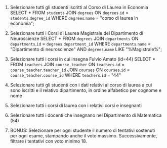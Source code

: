 1. Selezionare tutti gli studenti iscritti al Corso di Laurea in Economia
SELECT *
FROM `students`
JOIN `degrees`
ON `degrees`.`id` = `students`.`degree_id`
WHERE `degrees`.`name` = "corso di laurea in economia";

2. Selezionare tutti i Corsi di Laurea Magistrale del Dipartimento di Neuroscienze
SELECT *
FROM `degrees`
JOIN `departments`
ON `departments`.`id` = `degrees`.`department_id`
WHERE `departments`.`name` = "Dipartimento di neuroscienze"
AND `degrees`.`name` LIKE "%Magistrale%";

3. Selezionare tutti i corsi in cui insegna Fulvio Amato (id=44)
SELECT *
FROM `teachers`
JOIN `course_teacher`
ON `teachers`.`id` = `course_teacher`.`teacher_id`
JOIN `courses`
ON `courses`.`id` = `course_teacher`.`course_id`
WHERE `teachers`.`id` = "44" 

4. Selezionare tutti gli studenti con i dati relativi al corso di laurea a cui
sono iscritti e il relativo dipartimento, in ordine alfabetico per cognome e
nome
5. Selezionare tutti i corsi di laurea con i relativi corsi e insegnanti
6. Selezionare tutti i docenti che insegnano nel Dipartimento di
Matematica (54)
7. BONUS: Selezionare per ogni studente il numero di tentativi sostenuti
per ogni esame, stampando anche il voto massimo. Successivamente,
filtrare i tentativi con voto minimo 18.